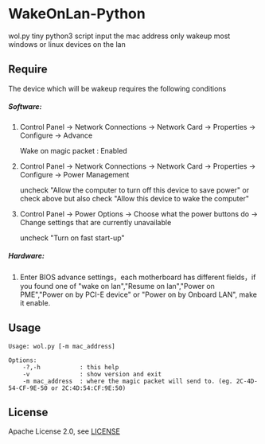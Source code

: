 WakeOnLan-Python
===

wol.py
tiny python3 script
input the mac address only
wakeup most windows or linux devices on the lan

Require
---
The device which will be wakeup requires the following conditions

##### Software:
1. Control Panel -> Network Connections -> Network Card -> Properties -> Configure -> Advance

	Wake on magic packet : Enabled
2. Control Panel -> Network Connections -> Network Card -> Properties -> Configure -> Power Management

	uncheck "Allow the computer to turn off this device to save power"
	or
	check above but also check "Allow this device to wake the computer"
3. Control Panel -> Power Options -> Choose what the power buttons do -> Change settings that are currently unavailable

	uncheck "Turn on fast start-up"
	
##### Hardware:
1. Enter BIOS advance settings，each motherboard has different fields，if you found one of "wake on lan","Resume on lan","Power on PME","Power on by PCI-E device" or "Power on by Onboard LAN", make it enable.


Usage
---

    Usage: wol.py [-m mac_address]

	Options:
		-?,-h           : this help
		-v              : show version and exit
		-m mac_address  : where the magic packet will send to. (eg. 2C-4D-54-CF-9E-50 or 2C:4D:54:CF:9E:50)


License
---

Apache License 2.0, see [LICENSE](LICENSE)
